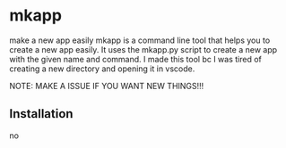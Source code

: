 # mkapp

make a new app easily
mkapp is a command line tool that helps you to create a new app easily. It uses the mkapp.py script to create a new app with the given name and command.
I made this tool bc I was tired of creating a new directory and opening it in vscode.

NOTE: MAKE A ISSUE IF YOU WANT NEW THINGS!!!

## Installation

no

